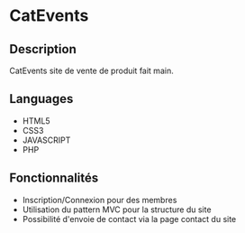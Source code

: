 # CatEvents

## Description

CatEvents site de vente de produit fait main.

## Languages

* HTML5
* CSS3 
* JAVASCRIPT
* PHP

## Fonctionnalités

* Inscription/Connexion pour des membres
* Utilisation du pattern MVC pour la structure du site
* Possibilité d'envoie de contact via la page contact du site
